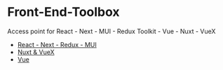 # Front-End-Toolbox
Access point for React - Next - MUI - Redux Toolkit - Vue - Nuxt - VueX

- [React - Next - Redux - MUI](https://github.com/Adamskoullos/react-next-guide)
- [Nuxt & VueX](https://github.com/Adamskoullos/Nuxt-Guide)
- [Vue](https://github.com/Adamskoullos/Vue-JS-Guide)

